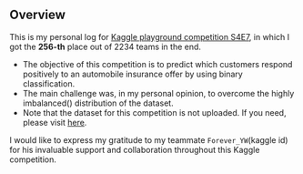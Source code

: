 ## Overview
This is my personal log for [Kaggle playground competition S4E7](https://www.kaggle.com/competitions/playground-series-s4e7), in which I got the **256-th** place out of 2234 teams in the end.

* The objective of this competition is to predict which customers respond positively to an automobile insurance offer by using binary classification.
* The main challenge was, in my personal opinion, to overcome the highly imbalanced() distribution of the dataset.
* Note that the dataset for this competition is not uploaded. If you need, please visit [here](https://www.kaggle.com/competitions/playground-series-s4e7/data).

I would like to express my gratitude to my teammate `Forever_YW`(kaggle id) for his invaluable support and collaboration throughout this Kaggle competition.

